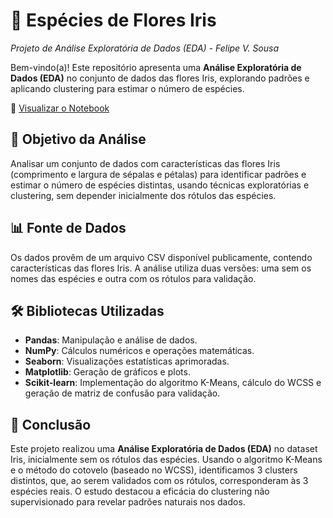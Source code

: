 # 🪷 Espécies de Flores Iris  
*Projeto de Análise Exploratória de Dados (EDA) - Felipe V. Sousa*

Bem-vindo(a)! Este repositório apresenta uma **Análise Exploratória de Dados (EDA)** no conjunto de dados das flores Iris, explorando padrões e aplicando clustering para estimar o número de espécies.

🔗 [Visualizar o Notebook](https://github.com/benzerinsio/FloralSpecies-EDA/blob/main/EDA_iris.ipynb)

## 🎯 Objetivo da Análise

Analisar um conjunto de dados com características das flores Iris (comprimento e largura de sépalas e pétalas) para identificar padrões e estimar o número de espécies distintas, usando técnicas exploratórias e clustering, sem depender inicialmente dos rótulos das espécies.

## 📊 Fonte de Dados

Os dados provêm de um arquivo CSV disponível publicamente, contendo características das flores Iris. A análise utiliza duas versões: uma sem os nomes das espécies e outra com os rótulos para validação.

## 🛠️ Bibliotecas Utilizadas

- **Pandas**: Manipulação e análise de dados.  
- **NumPy**: Cálculos numéricos e operações matemáticas.  
- **Seaborn**: Visualizações estatísticas aprimoradas.  
- **Matplotlib**: Geração de gráficos e plots.  
- **Scikit-learn**: Implementação do algoritmo K-Means, cálculo do WCSS e geração de matriz de confusão para validação.

## 💬 Conclusão

Este projeto realizou uma **Análise Exploratória de Dados (EDA)** no dataset Iris, inicialmente sem os rótulos das espécies. Usando o algoritmo K-Means e o método do cotovelo (baseado no WCSS), identificamos 3 clusters distintos, que, ao serem validados com os rótulos, corresponderam às 3 espécies reais. O estudo destacou a eficácia do clustering não supervisionado para revelar padrões naturais nos dados.